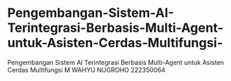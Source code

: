 # Pengembangan-Sistem-AI-Terintegrasi-Berbasis-Multi-Agent-untuk-Asisten-Cerdas-Multifungsi-
Pengembangan Sistem AI Terintegrasi Berbasis Multi-Agent untuk Asisten Cerdas Multifungsi M WAHYU NUGROHO 222350064
